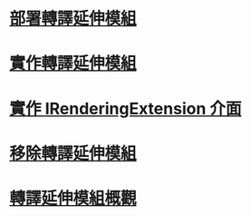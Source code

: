 # [部署轉譯延伸模組](deploying-a-rendering-extension.md)
# [實作轉譯延伸模組](implementing-a-rendering-extension.md)
# [實作 IRenderingExtension 介面](implementing-the-irenderingextension-interface.md)
# [移除轉譯延伸模組](removing-a-rendering-extension.md)
# [轉譯延伸模組概觀](rendering-extensions-overview.md)
